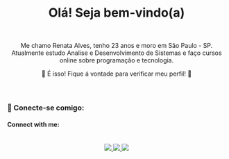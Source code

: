 ##
<h1 align=center> Olá! Seja bem-vindo(a) </h1>

<br>
 <div align="center">
  <p> Me chamo Renata Alves, tenho 23 anos e moro em São Paulo - SP. Atualmente estudo Analise e Desenvolvimento de Sistemas e faço cursos online sobre programação e tecnologia. <p>
 <p> 💖 É isso! Fique á vontade para verificar meu perfil! 💖 </p>
</div>
<br>

 ##
 ### 💬 Conecte-se comigo: 
 #### Connect with me: 

<br> 
<div align="center">
   <a href="https://www.linkedin.com/in/renataalvesz/" target="_blank"><img src="https://img.shields.io/badge/-LinkedIn-%230077B5?style=for-the-badge&logo=linkedin&logoColor=white" target="_blank"> </a>  
  <a href="https://www.instagram.com/drawarys/" target="_blank"> <img src="https://img.shields.io/badge/-Instagram-%23E4405F?style=for-the-badge&logo=instagram&logoColor=white" target="_blank"> </a> 
  <a href = "mailto:renataalvescunh@gmail.com"><img src="https://img.shields.io/badge/-Gmail-%23333?style=for-the-badge&logo=gmail&logoColor=white" target="_blank"> </a>
</div>



